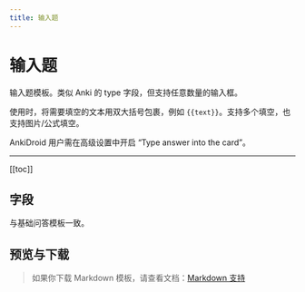 ```yaml
---
title: 输入题
---
```


# 输入题

输入题模板。类似 Anki 的 type 字段，但支持任意数量的输入框。

使用时，将需要填空的文本用双大括号包裹，例如 <span v-pre>`{{text}}`</span>。支持多个填空，也支持图片/公式填空。

AnkiDroid 用户需在高级设置中开启 “Type answer into the card”。

---

[[toc]]

## 字段

与基础问答模板一致。

## 预览与下载

> 如果你下载 Markdown 模板，请查看文档：[Markdown 支持](/zh/templates/classic/#markdown-support)

<ClassicTemplateDemo entry="input" />
